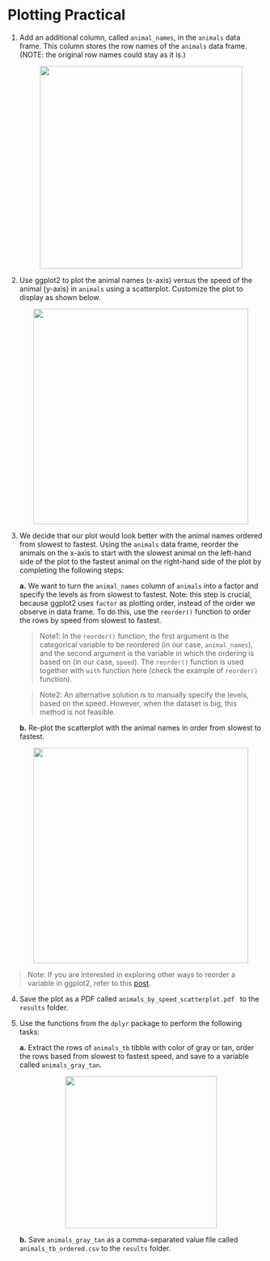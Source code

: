 # Plotting Practical


1. Add an additional column, called `animal_names`, in the `animals` data frame. This column stores the row names of the `animals` data frame. (NOTE: the original row names could stay as it is.)

	<p align="center">
  	<img src="https://hbctraining.github.io/Intro-to-R-flipped/img/animals_tb_unordered.png" width="400"/>
	</p>

2. Use ggplot2 to plot the animal names (x-axis) versus the speed of the animal (y-axis) in `animals` using a scatterplot. Customize the plot to display as shown below.

	<p align="center">
  	<img src="https://hbctraining.github.io/Intro-to-R-flipped/img/animals_unordered_ggplot2.png" width="425"/>
	</p>

3. We decide that our plot would look better with the animal names ordered from slowest to fastest. Using the `animals` data frame, reorder the animals on the x-axis to start with the slowest animal on the left-hand side of the plot to the fastest animal on the right-hand side of the plot by completing the following steps:

	**a.** We want to turn the `animal_names` column of `animals` into a factor and specify the levels as from slowest to fastest. Note: this step is crucial, because ggplot2 uses `factor` as plotting order, instead of the order we observe in data frame. To do this, use the `reorder()` function to order the rows by speed from slowest to fastest.
	
	> Note1: In the `reorder()` function, the first argument is the categorical variable to be reordered (in our case, `animal_names`), and the second argument is the variable in which the ordering is based on (in our case, `speed`). The `reorder()` function is used together with `with` function here (check the example of `reorder()` function).

	> Note2: An alternative solution is to manually specify the levels, based on the speed. However, when the dataset is big, this method is not feasible.
	
	**b.** Re-plot the scatterplot with the animal names in order from slowest to fastest.
	
	<p align="center">
  	<img src="https://hbctraining.github.io/Intro-to-R-flipped/img/animals_ordered_ggplot2.png" width="425"/>
	</p>
	
> Note: If you are interested in exploring other ways to reorder a variable in ggplot2, refer to this [post](https://www.r-graph-gallery.com/267-reorder-a-variable-in-ggplot2.html).
	
4. Save the plot as a PDF called `animals_by_speed_scatterplot.pdf ` to the `results` folder.

5. Use the functions from the `dplyr` package to perform the following tasks:

	**a.** Extract the rows of `animals_tb` tibble with color of gray or tan, order the rows based from slowest to fastest speed, and save to a variable called `animals_gray_tan`.
	
	<p align="center">
  	<img src="https://hbctraining.github.io/Intro-to-R-flipped/img/animals_tb_ordered.png" width="300"/>
	</p>	
	
	**b.** Save `animals_gray_tan` as a comma-separated value file called `animals_tb_ordered.csv` to the `results` folder.	
